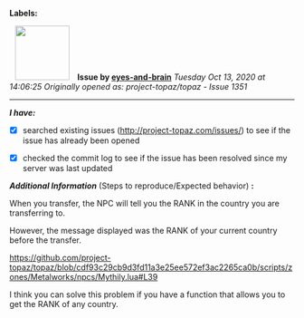**Labels:**



<a href="https://github.com/eyes-and-brain"><img src="https://avatars0.githubusercontent.com/u/71148313?v=4" width="96" height="96" hspace="10"></img></a> **Issue by [eyes-and-brain](https://github.com/eyes-and-brain)**
_Tuesday Oct 13, 2020 at 14:06:25_
_Originally opened as: project-topaz/topaz - Issue 1351_

----

<!-- place 'x' mark between square [] brackets to checkmark box -->
**_I have:_**

- [x] searched existing issues (http://project-topaz.com/issues/) to see if the issue has already been opened
- [x] checked the commit log to see if the issue has been resolved since my server was last updated

**_Additional Information_** (Steps to reproduce/Expected behavior) **:** 

When you transfer, the NPC will tell you the RANK in the country you are transferring to.
However, the message displayed was the RANK of your current country before the transfer.
https://github.com/project-topaz/topaz/blob/cdf93c29cb9d3fd11a3e25ee572ef3ac2265ca0b/scripts/zones/Metalworks/npcs/Mythily.lua#L39

I think you can solve this problem if you have a function that allows you to get the RANK of any country.



